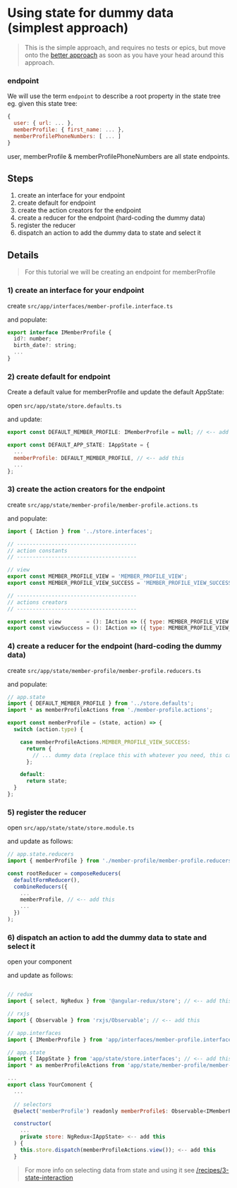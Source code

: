 Using state for dummy data (simplest approach)
===

> This is the simple approach, and requires no tests or epics, but move onto the [better approach](2-using-state-for-dummy-data-better-apporach.md) as soon as you have your head around this approach.

### endpoint 

We will use the term ``endpoint`` to describe a root property in the state tree
eg. given this state tree:

```javascript
{
  user: { url: ... },
  memberProfile: { first_name: ... },
  memberProfilePhoneNumbers: [ ... ]
}
```
user, memberProfile & memberProfilePhoneNumbers are all state endpoints. 

Steps
---

1) create an interface for your endpoint
2) create default for endpoint
3) create the action creators for the endpoint 
4) create a reducer for the endpoint (hard-coding the dummy data)
5) register the reducer
6) dispatch an action to add the dummy data to state and select it

Details
---

> For this tutorial we will be creating an endpoint for memberProfile

### 1) create an interface for your endpoint

create ``src/app/interfaces/member-profile.interface.ts``

and populate:

```javascript
export interface IMemberProfile {
  id?: number;
  birth_date?: string;
  ...
}
```

### 2) create default for endpoint

Create a default value for memberProfile and update the default AppState:

open ``src/app/state/store.defaults.ts``

and update:

```javascript
export const DEFAULT_MEMBER_PROFILE: IMemberProfile = null; // <-- add this

export const DEFAULT_APP_STATE: IAppState = {
  ...
  memberProfile: DEFAULT_MEMBER_PROFILE, // <-- add this
  ...
};
```

### 3) create the action creators for the endpoint

create ``src/app/state/member-profile/member-profile.actions.ts``

and populate:

```javascript
import { IAction } from '../store.interfaces';

// --------------------------------------
// action constants
// --------------------------------------

// view
export const MEMBER_PROFILE_VIEW = 'MEMBER_PROFILE_VIEW';
export const MEMBER_PROFILE_VIEW_SUCCESS = 'MEMBER_PROFILE_VIEW_SUCCESS';

// --------------------------------------
// actions creators
// --------------------------------------

export const view        = (): IAction => ({ type: MEMBER_PROFILE_VIEW });
export const viewSuccess = (): IAction => ({ type: MEMBER_PROFILE_VIEW_SUCCESS });
```

### 4) create a reducer for the endpoint (hard-coding the dummy data)

create ``src/app/state/member-profile/member-profile.reducers.ts``

and populate:

```javascript
// app.state
import { DEFAULT_MEMBER_PROFILE } from '../store.defaults';
import * as memberProfileActions from './member-profile.actions';

export const memberProfile = (state, action) => {
  switch (action.type) {

    case memberProfileActions.MEMBER_PROFILE_VIEW_SUCCESS:
      return {
        // ... dummy data (replace this with whatever you need, this can also be an array or integer or anything)
      };

    default:
      return state;
  }
};
```

### 5) register the reducer

open ``src/app/state/state/store.module.ts``

and update as follows:

```javascript
// app.state.reducers
import { memberProfile } from './member-profile/member-profile.reducers';  // <-- add this

const rootReducer = composeReducers(
  defaultFormReducer(),
  combineReducers({
    ...
    memberProfile, // <-- add this
    ...
  })
);
```

### 6) dispatch an action to add the dummy data to state and select it

open your component

and update as follows:

```javascript

// redux
import { select, NgRedux } from '@angular-redux/store'; // <-- add this

// rxjs
import { Observable } from 'rxjs/Observable'; // <-- add this

// app.interfaces
import { IMemberProfile } from 'app/interfaces/member-profile.interface'; // <-- add this

// app.state
import { IAppState } from 'app/state/store.interfaces'; // <-- add this
import * as memberProfileActions from 'app/state/member-profile/member-profile.actions'; // <-- add this

...
export class YourComonent {
  ...
  
  // selectors
  @select('memberProfile') readonly memberProfile$: Observable<IMemberProfile>; // <-- add this

  constructor(
    ...
    private store: NgRedux<IAppState> <-- add this
  ) {
    this.store.dispatch(memberProfileActions.view()); <-- add this
  }
```

> For more info on selecting data from state and using it see [/recipes/3-state-interaction](https://github.com/neilrussell6/state-management-and-testing/blob/master/recipes/3-state-interaction)
